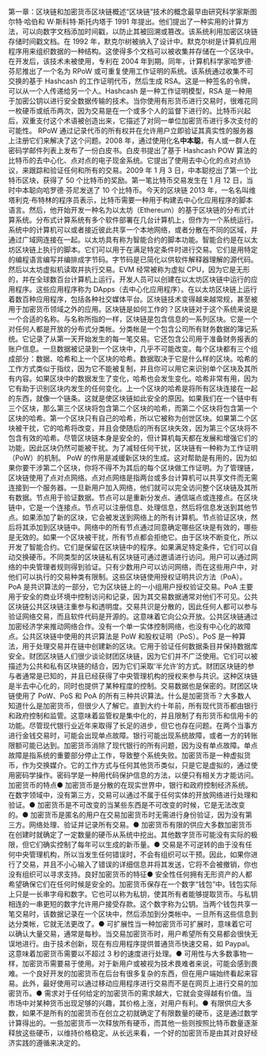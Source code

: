 第一章：区块链和加密货币区块链概述“区块链”技术的概念最早由研究科学家斯图尔特·哈伯和 W·斯科特·斯托内塔于 1991 年提出。他们提出了一种实用的计算方法，可以向数字文档添加时间戳，以防止其被回溯或篡改。该系统利用加密区块链存储时间戳文档。在 1992 年，默克尔树被纳入了设计中。默克尔树是计算机应用程序用来组织数据的一种结构。这使得多个文档可以被收集并存储在一个区块中。在开发后，该技术未被使用，专利在 2004 年到期。同年，计算机科学家哈罗德·芬尼推出了一个名为 RPoW 或可重复使用工作证明的系统。该系统通过收集不可交换的基于 Hashcash 的工作证明代币，然后生成 RSA。这是一种签名的令牌，可以从一个人传递给另一个人。Hashcash 是一种工作证明模型，RSA 是一种用于加密公钥以进行安全数据传输的技术。当你使用有形货币进行交易时，很难花同一枚硬币或纸币两次，因为交易是在一个或多个人的监督下进行的。比特币兴起后，双重支付这个术语被创造出来，它描述了对同一单位加密货币进行多次支付的可能性。 RPoW 通过记录代币的所有权并在允许用户立即验证其真实性的服务器上注册它们来解决了这个问题。2008 年，通过使用化名**中本聪**，有人或一群人在密码学邮件列表上发布了一份白皮书。白皮书提出了基于 Hashcash POW 算法的比特币的去中心化、点对点的电子现金系统。它提出了使用去中心化的点对点协议，来跟踪和验证任何和所有的交易。2009 年 1 月 3 日，中本聪挖出了第一个比特币区块，获得了 50 个比特币的奖励。第一笔比特币交易发生在 1 月 12 日，当时中本聪向哈罗德·芬尼发送了 10 个比特币。今天的区块链 2013 年，一名名叫维塔利克·布特林的程序员表示，比特币需要一种用于构建去中心化应用程序的脚本语言。然后，他开始开发一种名为以太坊（Ethereum）的基于区块链的分布式计算系统。分布式计算系统有多个软件部署在几台计算机上，但作为一个系统运行。系统中的计算机可以或者接近彼此共享一个本地网络，或者分散在不同的区域，并通过广域网连接在一起。以太坊具有称为智能合约的脚本功能。智能合约是在以太坊区块链上执行的脚本。它们可以用于在满足特定条件时进行交易。它们是用特定的编程语言编写并编排成字节码。字节码是已简化以供软件解释器理解的源代码。然后以太坊虚拟机读取并执行交易。EVM 经常被称为虚拟 CPU，因为它是无形的，并在全球数百台计算机上运行。开发人员可以创建在以太坊区块链中运行的应用程序。这些应用程序称为 DApps（去中心化应用程序）。在以太坊区块链上运行着数百种应用程序，包括各种社交媒体平台。区块链技术变得越来越常规，甚至被用于加密货币领域之外的应用。区块链是如何工作的？区块链对于这个系统来说是一个合适的名称。与名称所指的一样，区块链是包含信息的一系列区块。它是一个对任何人都是开放的分布式分类帐。分类帐是一个包含公司所有财务数据的簿记系统。它记录了从第一天开始发生的每一笔交易。它还包含公司用于准备财务报表的账户信息。一旦数据被记录到一个区块中，几乎不可能改变。每个区块都有三个组成部分：数据、哈希和上一个区块的哈希。数据取决于它是什么样的区块。哈希的工作方式类似于指纹，因为它不能被复制，并且你可以用它来识别单个区块及其所有内容。如果区块中的数据发生了变化，哈希也会发生变化。哈希非常有用，因为它有助于识别区块内发生的任何变化。上一个区块的哈希是将所有区块连接在一起的东西，就像一个链条。这就是使区块链如此安全的原因。如果我们在一个链中有三个区块，那么第三个区块将包含第二个区块的哈希，而第二个区块将包含第一个区块的哈希。第一个区块只有自己的哈希，所以它被称为创世区块。如果第二个区块被干扰，它的哈希将改变，并且会使随后的所有区块失效，因为第三个区块将不包含有效的哈希。尽管区块链本身是安全的，但计算机每天都在发展和增强它们的功能，因此区块仍然可能被干扰。为了减轻任何干扰，区块链有一种称为工作证明（PoW）的机制。 PoW 的作用是减缓新区块的生成。这对帮助是有用的，因为如果你要干涉第二个区块，你将不得不为其后的每个区块做工作证明。为了管理链，区块链使用了点对点网络。点对点网络是指两台或多台计算机可以共享文件而无需连接到一个服务器。一旦新用户加入网络，他们就可以完全访问整个区块链及其所有数据。节点用于验证数据。节点可以是重新分发点、通信端点或连接点。在区块链中，它是一个连接点。节点可以注册信息、处理信息，然后将信息发送到其他节点。如果添加了新的区块，它会被发送到网络上的所有计算机。节点验证区块，然后将其添加到区块链中。网络中的所有节点通过同意确定哪些区块是有效的，哪些是无效的。如果一个区块被干扰，所有节点都会拒绝它。由于区块不断变化，所以开发了智能合约。它们是保留在区块链中的程序。如果满足特定条件，它们可以自动交换硬币。不同类型的区块链私有区块链可通过邀请进行访问。用户可以通过网络的中央管理者规则得到验证。只有少数用户可以访问网络，而在这些用户中，对他们可以执行的交易种类有限制。这些区块链使用授权证明共识方法（PoA）。PoA 是共识算法的一部分，它为区块链上的一小组用户授权验证交易。PoA 主要用于安全的商业环境中控制访问和记录，因为其交易数据通常对他们不可见。公共区块链公共区块链注重参与和透明度。交易共识是分散的，因此任何人都可以参与验证网络交易，而且软件代码是开源的。这意味着它向公众开放。公共区块链通过加密经济学来推动网络合作。没有一个单一实体控制网络，也没有中心化的故障点。公共区块链中使用的共识算法是 PoW 和股权证明（PoS）。PoS 是一种算法，用于处理交易并在链中创建新的区块。它用于验证任何数据条目并保持数据库安全。财团区块链人们很少谈论财团区块链，因为它们并不广泛使用。它们可以被描述为公共和私有区块链的结合，因为它们采取‘半允许’的方式。财团区块链的参与者通常是已知的，并且已经获得了中央管理机构的授权来参与共识。这种区块链是半去中心化的，同时也提供了某种程度的控制。交易数据也是保密的。财团区块链使用了 PoW、PoS 和 PoA 的所有三种共识算法。什么是加密货币？大多数人知道什么是加密货币，但很少人了解它。直到大约十年前，所有现代货币都由银行和政府控制和监管。这意味着监管权是集中化的，并且限制了有形货币和信用卡的功能。尽管现代银行业近年来取得了长足的进步，但它也存在问题。在两个当事方进行金钱交易时，可能会出现单点故障。银行可能出现系统故障，或者一方的转账限额可能已达到。加密货币消除了现代银行的所有问题，因为没有单点故障。单点故障是指系统的重要部分停止工作，导致整个系统失败。加密货币是一种虚拟货币，作为交换媒介。它的工作方式与任何其他货币类似，只是它是虚拟的，通过使用密码学操作。密码学是一种用代码保护信息的方法，以便只有相关方才能访问。加密货币的特点●      加密货币是分散的在现实世界中，银行和政府控制经济系统。在数字领域中，没有第三方，交易可以通过不属于任何实体的开放网络进行处理和验证。●      加密货币是不可改变的当某些东西是不可改变的时候，它是无法改变的。●      加密货币是匿名的用户在交易加密货币时无需进行身份验证，因为没有第三方。网络处理、验证并记录所有交易。●      加密货币有限的供应大多数加密货币在创建时就确定了一定数量的硬币从系统中挖出。其他数字货币可能没有实际的极限，但它们确实控制了每年可以生成的新币量。●      交易是不可逆转的由于没有任何中央管理机构，所以当发生任何错误时，不会有组织可以干预。因此，如果你进行了交易，并且不小心输入了错误的详细信息并将其发送，它将不会被撤销，你也没有组织可以寻求支持。良好加密货币的特征●      安全性任何拥有无形资产的人都希望确保它们在任何时候是安全的。加密货币保存在一个数字“钱包”中。钱包实际上只是一长串字母和数字。它也可以称为私钥，使其所有者能够提取货币。与私钥相连的一串更短的数字允许用户接受存款。这个数字称为公钥。当两个钱包共享一笔交易时，该数据记录在一个区块中，然后添加到分类帐中。一旦所有这些信息到达分类帐，它就无法更改了。●      可扩展性当一种加密货币可扩展时，意味着它可以确认大量交易，通常是每秒。当交易加密货币时，用户希望所有交易都会很快无误地进行。由于技术创新，现在有应用程序提供普通货币快速交易，如 Paypal。这意味着加密货币需要以不超过 3 秒的速度进行处理。●      可用性与大多数事物一样，加密货币需要易于使用。对于新用户或被视为技术畏难者来说，可能会感到畏难。一个良好开发的加密货币在后台有很多复杂的东西，但在用户端始终看起来容易。此外，最好使用可以通过移动应用程序进行交易而不是在网页上进行交易的加密货币。●      需求对于任何给定的加密货币的需求越大，它就会变得越有价值。当市场中对某种货币出现足够的兴趣，其价格上涨，对用户有利。●      有限供应大多数，如果不是所有的加密货币在创立之初就确定了有限数量的硬币，这是通过数学计算得出的。一些加密货币一次释放所有硬币，而其他一些则按照比特币数量逐渐释放这些硬币，以维持价格稳定。从长远来看，一个好的加密货币是由其对良好经济实践的遵循来决定的。
